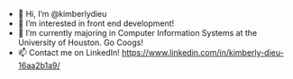 - 👋 Hi, I’m @kimberlydieu
- 👀 I’m interested in front end development!
- 🌱 I’m currently majoring in Computer Information Systems at the University of Houston. Go Coogs!
- 📫 Contact me on LinkedIn! https://www.linkedin.com/in/kimberly-dieu-16aa2b1a9/

<!---
kimberlydieu/kimberlydieu is a ✨ special ✨ repository because its `README.md` (this file) appears on your GitHub profile.
You can click the Preview link to take a look at your changes.
--->
